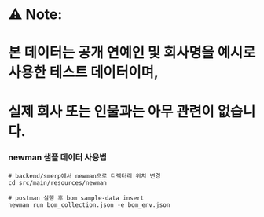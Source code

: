 # ⚠️ Note:
# 본 데이터는 공개 연예인 및 회사명을 예시로 사용한 테스트 데이터이며,
# 실제 회사 또는 인물과는 아무 관련이 없습니다.



### newman 샘플 데이터 사용법

```text
# backend/smerp에서 newman으로 디렉터리 위치 변경
cd src/main/resources/newman

# postman 실행 후 bom sample-data insert
newman run bom_collection.json -e bom_env.json